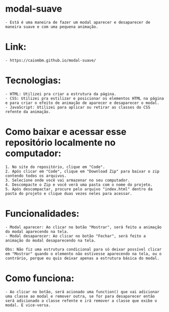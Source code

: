 # modal-suave
    - Está é uma maneira de fazer um modal aparecer e desaparecer de maneira suave e com uma pequena animação.

# Link:
    - https://caiombm.github.io/modal-suave/ 

# Tecnologias:
    - HTML: Utilizei pra criar a estrutura da página.
    - CSS: Utilizei pra estilizar e posicionar os elementos HTML na página e para criar o efeito de animação de aparecer e desaparecer o modal.
    - JavaScript: Utilizei para aplicar ou retirar as classes do CSS refente da animação.

# Como baixar e acessar esse repositório localmente no computador:
    1. No site do repositório, clique em "Code".
    2. Após clicar em "Code", clique em "Download Zip" para baixar o zip contendo todos os arquivos.
    3. Selecione onde você vai armazenar no seu computador.
    4. Descompacte o Zip e você verá uma pasta com o nome do projeto.
    5. Após descompactar, procure pelo arquivo "index.html" dentro da pasta do projeto e clique duas vezes neles para acessar.

# Funcionalidades:
    - Modal aparecer: Ao clicar no botão "Mostrar", será feito a animação do modal aparecendo na tela.
    - Modal desaparecer: Ao clicar no botão "Fechar", será feito a animação do modal desaparecendo na tela.

    Obs: Não fiz uma estrutura condicional para só deixar possível clicar em "Mostrar" quando o elemento não estivesse aparecendo na tela, ou o contrário, porque eu quis deixar apenas a estrutura básica do modal.

# Como funciona:
    - Ao clicar no botão, será acionado uma function() que vai adicionar uma classe ao modal e remover outra, se for para desaparecer então será adicionado a classe refente e irá remover a classe que exibe o modal. E vice-versa.